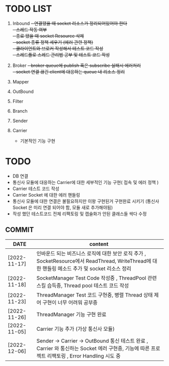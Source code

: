 # TODO LIST

1. Inbound
   ~~- 연결됐을 때 socket 리소스가 정리되어있어야 한다~~<br/>
   ~~- 스레드 작동 여부~~<br/>
   ~~- 종료 됐을 때 socket Resource 삭제~~<br/>
   ~~- socket 종류 정책 세우기 (에러 관련 정책)~~<br/>
   ~~- 클라이언트와 브로커 작성해서 테스트 코드 작성~~<br/>
   ~~- 스레드풀로 스레드 관리법 공부 및 테스트 코드 작성~~<br/>

2. Broker
   ~~- broker queue에 publish 혹은 subscribe 실패시 에러처리~~<br/>
   ~~- socket 연결 끊긴 client에 대응하는 queue 내 리소스 정리~~<br/>
3. Mapper
4. OutBound
5. Filter
6. Branch
7. Sender
8. Carrier
    - 기본적인 기능 구현

# TODO

- DB 연결
- 통신사 모듈에 대응하는 Carrier에 대한 세부적인 기능 구현( 접속 및 에러 정책 )
- Carrier 테스트 코드 작성
- Carrier Socket 에 대한 에러 핸들링
- 통신사 모듈에 대한 연결은 불필요하지만 이왕 구현된거 구현완료 시키기 (통신사 Socket 은 미리 연결 되어야 함, 모듈 새로 추가해야됨)
- 작성 했던 테스트코드 전체 리팩토링 및 캡슐화가 안된 클래스들 싹다 수정

## COMMIT

| DATE         | content                                                                                                        |
|--------------|----------------------------------------------------------------------------------------------------------------|
| [2022-11-17] | 인바운드 되는 비즈니스 로직에 대한 보안 로직 추가 , SocketResource에서 ReadThread, WriteThread에 대한 핸들링 메소드 추가 및 socket 리소스 정리         |                                                                                                            |                                                                                                     |
| [2022-11-18] | SocketManager Test Code 작성중 , ThreadPool 관련 스킬 습득중, Thread pool 테스트 코드 작성                                      |                                                                                                            |                                                                                                     |
| [2022-11-23] | ThreadManager Test 코드 구현중, 병렬 Thread 상태 제어 구현이 너무 어려워 공부중                                                      |                                                                                                            |                                                                                                     |
| [2022-11-26] | ThreadManager 기능 구현 완료                                                                                         |                                                                                                            |                                                                                                     |
| [2022-11-05] | Carrier 기능 추가 (가상 통신사 모듈)                                                                                      |                                                                                                            |                                                                                                     |
| [2022-12-06] | Sender -> Carrier -> OutBound 통신 테스트 완료 , Carrier 와 통신하는 Socket 에러 구현중, 기능에 따른 프로젝트 리팩토링 , Error Handling 시도 중 |                                                                                                            |                                                                                                     |

